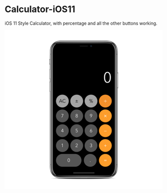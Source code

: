 # Calculator-iOS11
iOS 11 Style Calculator, with percentage and all the other buttons working.


![alt text](https://github.com/Bilalkamal/Calculator-iOS11/blob/master/Calculator%20iOS11/Screenshots/Calculator%20iOS%2011.png)
